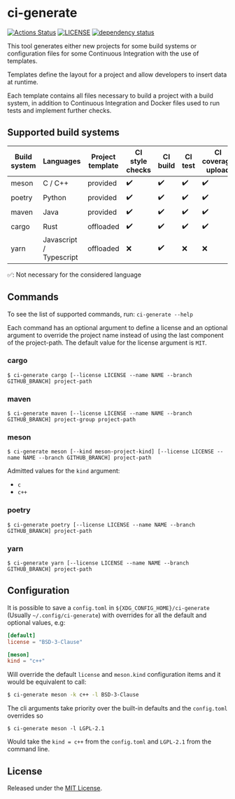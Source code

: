 # ci-generate

[![Actions Status][actions badge]][actions]
[![LICENSE][license badge]][license]
[![dependency status][status badge]][status]

This tool generates either new projects for some build systems or configuration
files for some Continuous Integration with the use of templates.

Templates define the layout for a project and allow developers to insert data
at runtime.

Each template contains all files necessary to build a project with a build
system, in addition to Continuous Integration and Docker files used to run
tests and implement further checks.

## Supported build systems

| Build system | Languages | Project template | CI style checks | CI build | CI test | CI coverage upload | CI static analysis | CI dynamic analisys | CI license checks |
| - | - | - | - | - | - | - | - | - | - |
| meson | C / C++ | provided | :heavy_check_mark: | :heavy_check_mark: | :heavy_check_mark: |:heavy_check_mark: | :heavy_check_mark: | :heavy_check_mark: | :heavy_check_mark: | :heavy_check_mark: |
| poetry | Python | provided | :heavy_check_mark: | :heavy_check_mark: | :heavy_check_mark: | :heavy_check_mark:  | :heavy_check_mark: | :white_check_mark: | :heavy_check_mark: |
| maven | Java | provided | :heavy_check_mark: | :heavy_check_mark: | :heavy_check_mark: | :heavy_check_mark: | :heavy_check_mark:  | :white_check_mark: | :heavy_check_mark: |
| cargo | Rust | offloaded | :heavy_check_mark: | :heavy_check_mark: | :heavy_check_mark: | :heavy_check_mark: | :heavy_check_mark: | :heavy_check_mark: | :heavy_check_mark: |
| yarn | Javascript / Typescript| offloaded | :x: | :heavy_check_mark:  | :x: | :x: | :x: | :white_check_mark: | :heavy_check_mark:  |

:white_check_mark:: Not necessary for the considered language

## Commands

To see the list of supported commands, run: `ci-generate --help`

Each command has an optional argument to define a license and an optional argument to
 override the project name instead of using the last component of the project-path.
 The default value for the license argument is `MIT`.

### cargo

```
$ ci-generate cargo [--license LICENSE --name NAME --branch GITHUB_BRANCH] project-path
```

### maven

```
$ ci-generate maven [--license LICENSE --name NAME --branch GITHUB_BRANCH] project-group project-path
```

### meson

```
$ ci-generate meson [--kind meson-project-kind] [--license LICENSE --name NAME --branch GITHUB_BRANCH] project-path
```

Admitted values for the `kind` argument:

- `c`
- `c++`

### poetry

```
$ ci-generate poetry [--license LICENSE --name NAME --branch GITHUB_BRANCH] project-path
```

### yarn

```
$ ci-generate yarn [--license LICENSE --name NAME --branch GITHUB_BRANCH] project-path
```

## Configuration

It is possible to save a `config.toml` in `${XDG_CONFIG_HOME}/ci-generate` (Usually `~/.config/ci-generate`) with overrides for
 all the default and optional values, e.g:

``` toml
[default]
license = "BSD-3-Clause"

[meson]
kind = "c++"
```

Will override the default `license` and `meson.kind` configuration items and it would be equivalent to call:

``` sh
$ ci-generate meson -k c++ -l BSD-3-Clause
```

The cli arguments take priority over the built-in defaults and the `config.toml` overrides so
```
$ ci-generate meson -l LGPL-2.1
```

Would take the `kind = c++` from the `config.toml` and `LGPL-2.1` from the command line.

## License

Released under the [MIT License](LICENSES/MIT.txt).

<!-- Links -->
[actions]: https://github.com/SoftengPoliTo/ci-generate/actions
[license]: LICENSES/MIT.txt
[status]: https://deps.rs/repo/github/SoftengPoliTo/ci-generate

<!-- Badges -->
[actions badge]: https://github.com/SoftengPoliTo/ci-generate/workflows/ci-generate/badge.svg
[license badge]: https://img.shields.io/badge/license-MIT-blue.svg
[status badge]: https://deps.rs/repo/github/SoftengPoliTo/ci-generate/status.svg

